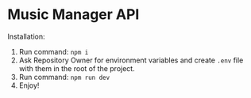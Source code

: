 # Music Manager API

Installation:

1. Run command: `npm i`
2. Ask Repository Owner for environment variables and create `.env` file with them in the root of the project.
3. Run command: `npm run dev`
4. Enjoy!
